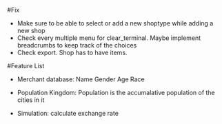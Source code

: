 #Fix
- Make sure to be able to select or add a new shoptype while adding a new shop
- Check every multiple menu for clear_terminal. Maybe implement breadcrumbs to keep track of the choices
- Check export. Shop has to have items.

#Feature List
- Merchant database:
	Name
	Gender
	Age
	Race

- Population Kingdom:
  Population is the accumalative population of the cities in it

- Simulation:
	calculate exchange rate